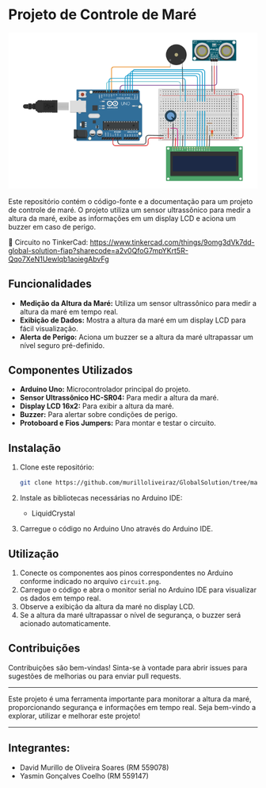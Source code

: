 # Projeto de Controle de Maré

<img src="https://github.com/murilloliveiraz/GlobalSolution/blob/main/EdgeComputing/circuit.png">

Este repositório contém o código-fonte e a documentação para um projeto de controle de maré. O projeto utiliza um sensor ultrassônico para medir a altura da maré, exibe as informações em um display LCD e aciona um buzzer em caso de perigo.

🔗 Circuito no TinkerCad: https://www.tinkercad.com/things/9omg3dVk7dd-global-solution-fiap?sharecode=a2v0QfoG7mpYKrt5R-Qqo7XeN1Uewlqb1aoiegAbvFg

## Funcionalidades

- **Medição da Altura da Maré:** Utiliza um sensor ultrassônico para medir a altura da maré em tempo real.
- **Exibição de Dados:** Mostra a altura da maré em um display LCD para fácil visualização.
- **Alerta de Perigo:** Aciona um buzzer se a altura da maré ultrapassar um nível seguro pré-definido.

## Componentes Utilizados

- **Arduino Uno:** Microcontrolador principal do projeto.
- **Sensor Ultrassônico HC-SR04:** Para medir a altura da maré.
- **Display LCD 16x2:** Para exibir a altura da maré.
- **Buzzer:** Para alertar sobre condições de perigo.
- **Protoboard e Fios Jumpers:** Para montar e testar o circuito.

## Instalação

1. Clone este repositório:
   ```bash
   git clone https://github.com/murilloliveiraz/GlobalSolution/tree/main/EdgeComputing
   ```
2. Instale as bibliotecas necessárias no Arduino IDE:
   - LiquidCrystal

3. Carregue o código no Arduino Uno através do Arduino IDE.

## Utilização

1. Conecte os componentes aos pinos correspondentes no Arduino conforme indicado no arquivo `circuit.png`.
2. Carregue o código e abra o monitor serial no Arduino IDE para visualizar os dados em tempo real.
3. Observe a exibição da altura da maré no display LCD.
4. Se a altura da maré ultrapassar o nível de segurança, o buzzer será acionado automaticamente.

## Contribuições

Contribuições são bem-vindas! Sinta-se à vontade para abrir issues para sugestões de melhorias ou para enviar pull requests.

---

Este projeto é uma ferramenta importante para monitorar a altura da maré, proporcionando segurança e informações em tempo real. Seja bem-vindo a explorar, utilizar e melhorar este projeto!

---

## Integrantes:

- David Murillo de Oliveira Soares (RM 559078)
- Yasmin Gonçalves Coelho (RM 559147)
